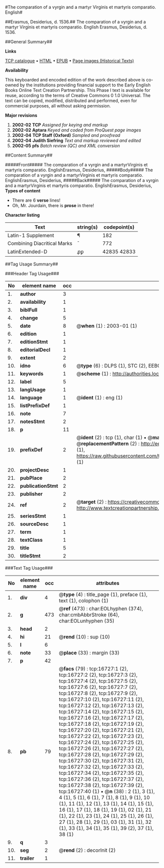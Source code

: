 #The comparation of a vyrgin and a martyr Virginis et martyris comparatio. English#

##Erasmus, Desiderius, d. 1536.##
The comparation of a vyrgin and a martyr
Virginis et martyris comparatio. English
Erasmus, Desiderius, d. 1536.

##General Summary##

**Links**

[TCP catalogue](http://www.ota.ox.ac.uk/tcp/)  • 
[HTML](http://tei.it.ox.ac.uk/tcp/Texts-HTML/free/A00/A00341.html)  • 
[EPUB](http://tei.it.ox.ac.uk/tcp/Texts-EPUB/free/A00/A00341.epub) • 
[Page images (Historical Texts)](https://data.historicaltexts.jisc.ac.uk/view?pubId=eebo-99851453e&pageId=eebo-99851453e-16727-1)

**Availability**

This keyboarded and encoded edition of the
	       work described above is co-owned by the institutions
	       providing financial support to the Early English Books
	       Online Text Creation Partnership. This Phase I text is
	       available for reuse, according to the terms of Creative
	       Commons 0 1.0 Universal. The text can be copied,
	       modified, distributed and performed, even for
	       commercial purposes, all without asking permission.

**Major revisions**

1. __2002-02__ __TCP__ *Assigned for keying and markup*
1. __2002-02__ __Aptara__ *Keyed and coded from ProQuest page images*
1. __2002-04__ __TCP Staff (Oxford)__ *Sampled and proofread*
1. __2002-04__ __Judith Siefring__ *Text and markup reviewed and edited*
1. __2002-05__ __pfs__ *Batch review (QC) and XML conversion*

##Content Summary##

#####Front#####
The comparation of a vyrgin and a martyrVirginis et martyris comparatio. EnglishErasmus, Desiderius,
#####Body#####
The comparation of a vyrgin and a martyrVirginis et martyris comparatio. EnglishErasmus, Desiderius,
#####Back#####
The comparation of a vyrgin and a martyrVirginis et martyris comparatio. EnglishErasmus, Desiderius,
**Types of content**

  * There are 6 **verse** lines!
  * Oh, Mr. Jourdain, there is **prose** in there!

**Character listing**


|Text|string(s)|codepoint(s)|
|---|---|---|
|Latin-1 Supplement|¶|182|
|Combining             Diacritical Marks|̄|772|
|LatinExtended-D|ꝓꝑ|42835 42833|

##Tag Usage Summary##

###Header Tag Usage###

|No|element name|occ|attributes|
|---|---|---|---|
|1.|__author__|3||
|2.|__availability__|1||
|3.|__biblFull__|1||
|4.|__change__|5||
|5.|__date__|8| @__when__ (1) : 2003-01 (1)|
|6.|__edition__|1||
|7.|__editionStmt__|1||
|8.|__editorialDecl__|1||
|9.|__extent__|2||
|10.|__idno__|6| @__type__ (6) : DLPS (1), STC (2), EEBO-CITATION (1), PROQUEST (1), VID (1)|
|11.|__keywords__|1| @__scheme__ (1) : http://authorities.loc.gov/ (1)|
|12.|__label__|5||
|13.|__langUsage__|1||
|14.|__language__|1| @__ident__ (1) : eng (1)|
|15.|__listPrefixDef__|1||
|16.|__note__|7||
|17.|__notesStmt__|2||
|18.|__p__|11||
|19.|__prefixDef__|2| @__ident__ (2) : tcp (1), char (1)  •  @__matchPattern__ (2) : ([0-9\-]+):([0-9IVX]+) (1), (.+) (1)  •  @__replacementPattern__ (2) : http://eebo.chadwyck.com/downloadtiff?vid=$1&page=$2 (1), https://raw.githubusercontent.com/textcreationpartnership/Texts/master/tcpchars.xml#$1 (1)|
|20.|__projectDesc__|1||
|21.|__pubPlace__|2||
|22.|__publicationStmt__|2||
|23.|__publisher__|2||
|24.|__ref__|2| @__target__ (2) : https://creativecommons.org/publicdomain/zero/1.0/ (1), http://www.textcreationpartnership.org/docs/. (1)|
|25.|__seriesStmt__|1||
|26.|__sourceDesc__|1||
|27.|__term__|1||
|28.|__textClass__|1||
|29.|__title__|5||
|30.|__titleStmt__|2||


###Text Tag Usage###

|No|element name|occ|attributes|
|---|---|---|---|
|1.|__div__|4| @__type__ (4) : title_page (1), preface (1), text (1), colophon (1)|
|2.|__g__|473| @__ref__ (473) : char:EOLhyphen (374), char:cmbAbbrStroke (64), char:EOLunhyphen (35)|
|3.|__head__|2||
|4.|__hi__|21| @__rend__ (10) : sup (10)|
|5.|__l__|6||
|6.|__note__|33| @__place__ (33) : margin (33)|
|7.|__p__|42||
|8.|__pb__|79| @__facs__ (79) : tcp:16727:1 (2), tcp:16727:2 (2), tcp:16727:3 (2), tcp:16727:4 (2), tcp:16727:5 (2), tcp:16727:6 (2), tcp:16727:7 (2), tcp:16727:8 (2), tcp:16727:9 (2), tcp:16727:10 (2), tcp:16727:11 (2), tcp:16727:12 (2), tcp:16727:13 (2), tcp:16727:14 (2), tcp:16727:15 (2), tcp:16727:16 (2), tcp:16727:17 (2), tcp:16727:18 (2), tcp:16727:19 (2), tcp:16727:20 (2), tcp:16727:21 (2), tcp:16727:22 (2), tcp:16727:23 (2), tcp:16727:24 (2), tcp:16727:25 (2), tcp:16727:26 (2), tcp:16727:27 (2), tcp:16727:28 (2), tcp:16727:29 (2), tcp:16727:30 (2), tcp:16727:31 (2), tcp:16727:32 (2), tcp:16727:33 (2), tcp:16727:34 (2), tcp:16727:35 (2), tcp:16727:36 (2), tcp:16727:37 (2), tcp:16727:38 (2), tcp:16727:39 (2), tcp:16727:40 (1)  •  @__n__ (38) : 2 (1), 3 (1), 4 (1), 5 (1), 6 (1), 7 (1), 8 (1), 9 (1), 10 (1), 11 (1), 12 (1), 13 (1), 14 (1), 15 (1), 16 (1), 17 (1), 18 (1), 19 (1), 02 (1), 21 (1), 22 (1), 23 (1), 24 (1), 25 (1), 26 (1), 27 (1), 28 (1), 29 (1), 03 (1), 31 (1), 32 (1), 33 (1), 34 (1), 35 (1), 39 (2), 37 (1), 38 (1)|
|9.|__q__|3||
|10.|__seg__|2| @__rend__ (2) : decorInit (2)|
|11.|__trailer__|1||
